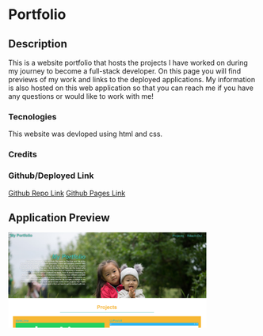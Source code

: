 # Portfolio

## Description

This is a website portfolio that hosts the projects I have worked on during my journey to become a full-stack developer. On this page you will find previews of my work and links to the deployed applications. My information is also hosted on this web application so that you can reach me if you have any questions or would like to work with me!

### Tecnologies

This website was devloped using html and css.

### Credits


### Github/Deployed Link

[Github Repo Link](https://github.com/chavue91/portfolio)
[Github Pages Link](https://chavue91.github.io/portfolio/)

## Application Preview

<img src="./assets/images/portfolio.PNG" style="width: 400px" alt="site screenshot">



